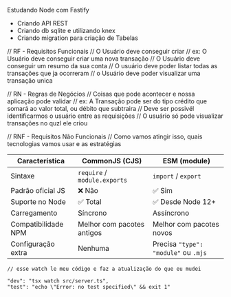 Estudando Node com Fastify

- Criando API REST
- Criando db sqlite e utilizando knex
- Criando migration para criação de Tabelas

 
 
 // RF - Requisitos Funcionais
 // O Usuário deve conseguir criar
 // ex: O Usuário deve conseguir criar uma nova transação 
 // O Usuário deve conseguir um resumo da sua conta
 // O usuário deve poder listar todas as transações que ja ocorreram
// o Usuário deve poder visualizar uma transação unica


 // RN - Regras de Negócios
 // Coisas que pode acontecer e nossa aplicação pode validar
 // ex: A Transação pode ser do tipo crédito que somará ao valor total, ou débito que subtraira
 // Deve ser possivél identificarmos o usuário entre as requisições
// O usuário só pode visualizar transações no quzl ele criou



 // RNF - Requisitos Não Funcionais
// Como vamos atingir isso, quais tecnologias vamos usar e as estratégias




| Característica      | CommonJS (CJS)               | ESM (module)                         |
| ------------------- | ---------------------------- | ------------------------------------ |
| Sintaxe             | `require` / `module.exports` | `import` / `export`                  |
| Padrão oficial JS   | ❌ Não                        | ✅ Sim                                |
| Suporte no Node     | ✅ Total                      | ✅ Desde Node 12+                     |
| Carregamento        | Síncrono                     | Assíncrono                           |
| Compatibilidade NPM | Melhor com pacotes antigos   | Melhor com pacotes novos             |
| Configuração extra  | Nenhuma                      | Precisa `"type": "module"` ou `.mjs` |


    
    // esse watch le meu código e faz a atualização do que eu mudei

    "dev": "tsx watch src/server.ts",
    "test": "echo \"Error: no test specified\" && exit 1"
    
